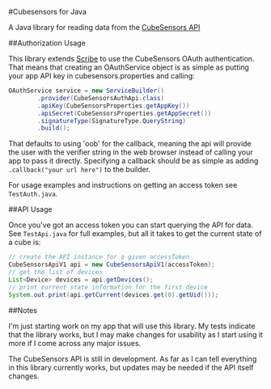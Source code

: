 #Cubesensors for Java

A Java library for reading data from the [CubeSensors API](http://my.cubesensors.com/docs)

##Authorization Usage

This library extends [Scribe](https://github.com/fernandezpablo85/scribe-java) to use the CubeSensors OAuth authentication.  That means that creating an OAuthService object is as simple as putting your app API key in cubesensors.properties and calling:

```java
OAuthService service = new ServiceBuilder()
		.provider(CubeSensorsAuthApi.class)
		.apiKey(CubeSensorsProperties.getAppKey())
		.apiSecret(CubeSensorsProperties.getAppSecret())
		.signatureType(SignatureType.QueryString)
		.build();
```

That defaults to using 'oob' for the callback, meaning the api will provide the user with the verifier string in the web browser instead of calling your app to pass it directly.  Specifying a callback should be as simple as adding `.callback("your url here")` to the builder.

For usage examples and instructions on getting an access token see `TestAuth.java`.

##API Usage

Once you've got an access token you can start querying the API for data.  See `TestApi.java` for full examples, but all it takes to get the current state of a cube is:

```java
// create the API instance for a given accessToken
CubeSensorsApiV1 api = new CubeSensorsApiV1(accessToken);
// get the list of devices
List<Device> devices = api.getDevices();
// print current state information for the first device
System.out.print(api.getCurrent(devices.get(0).getUid()));
```

##Notes

I'm just starting work on my app that will use this library.  My tests indicate that the library works, but I may make changes for usability as I start using it more if I come across any major issues.

The CubeSensors API is still in development.  As far as I can tell everything in this library currently works, but updates may be needed if the API itself changes.
